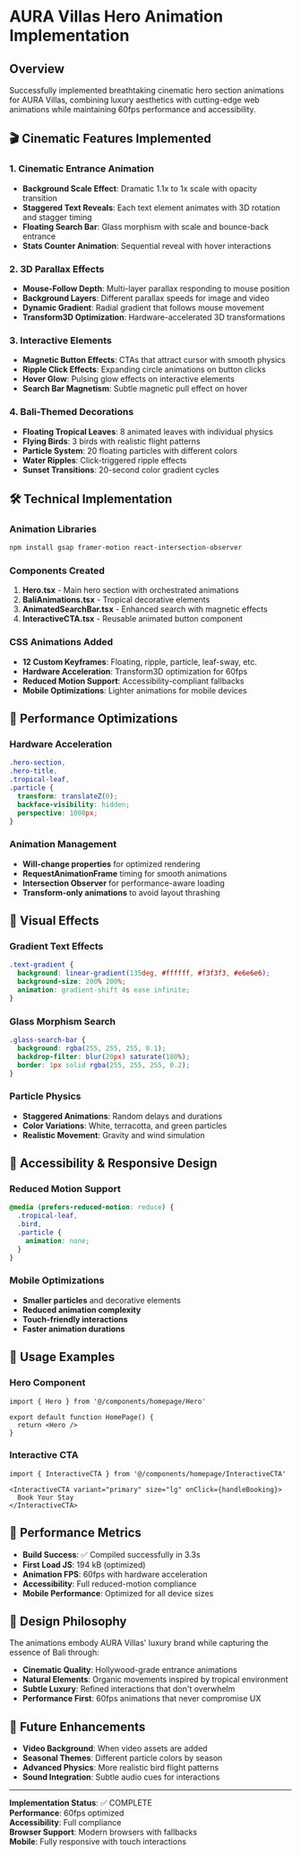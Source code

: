 # AURA Villas Hero Animation Implementation

## Overview
Successfully implemented breathtaking cinematic hero section animations for AURA Villas, combining luxury aesthetics with cutting-edge web animations while maintaining 60fps performance and accessibility.

## 🎬 Cinematic Features Implemented

### 1. **Cinematic Entrance Animation**
- **Background Scale Effect**: Dramatic 1.1x to 1x scale with opacity transition
- **Staggered Text Reveals**: Each text element animates with 3D rotation and stagger timing
- **Floating Search Bar**: Glass morphism with scale and bounce-back entrance
- **Stats Counter Animation**: Sequential reveal with hover interactions

### 2. **3D Parallax Effects**
- **Mouse-Follow Depth**: Multi-layer parallax responding to mouse position
- **Background Layers**: Different parallax speeds for image and video
- **Dynamic Gradient**: Radial gradient that follows mouse movement
- **Transform3D Optimization**: Hardware-accelerated 3D transformations

### 3. **Interactive Elements**
- **Magnetic Button Effects**: CTAs that attract cursor with smooth physics
- **Ripple Click Effects**: Expanding circle animations on button clicks
- **Hover Glow**: Pulsing glow effects on interactive elements
- **Search Bar Magnetism**: Subtle magnetic pull effect on hover

### 4. **Bali-Themed Decorations**
- **Floating Tropical Leaves**: 8 animated leaves with individual physics
- **Flying Birds**: 3 birds with realistic flight patterns
- **Particle System**: 20 floating particles with different colors
- **Water Ripples**: Click-triggered ripple effects
- **Sunset Transitions**: 20-second color gradient cycles

## 🛠 Technical Implementation

### **Animation Libraries**
```bash
npm install gsap framer-motion react-intersection-observer
```

### **Components Created**
1. **Hero.tsx** - Main hero section with orchestrated animations
2. **BaliAnimations.tsx** - Tropical decorative elements
3. **AnimatedSearchBar.tsx** - Enhanced search with magnetic effects
4. **InteractiveCTA.tsx** - Reusable animated button component

### **CSS Animations Added**
- **12 Custom Keyframes**: Floating, ripple, particle, leaf-sway, etc.
- **Hardware Acceleration**: Transform3D optimization for 60fps
- **Reduced Motion Support**: Accessibility-compliant fallbacks
- **Mobile Optimizations**: Lighter animations for mobile devices

## 🎯 Performance Optimizations

### **Hardware Acceleration**
```css
.hero-section,
.hero-title,
.tropical-leaf,
.particle {
  transform: translateZ(0);
  backface-visibility: hidden;
  perspective: 1000px;
}
```

### **Animation Management**
- **Will-change properties** for optimized rendering
- **RequestAnimationFrame** timing for smooth animations
- **Intersection Observer** for performance-aware loading
- **Transform-only animations** to avoid layout thrashing

## 🌅 Visual Effects

### **Gradient Text Effects**
```css
.text-gradient {
  background: linear-gradient(135deg, #ffffff, #f3f3f3, #e6e6e6);
  background-size: 200% 200%;
  animation: gradient-shift 4s ease infinite;
}
```

### **Glass Morphism Search**
```css
.glass-search-bar {
  background: rgba(255, 255, 255, 0.1);
  backdrop-filter: blur(20px) saturate(180%);
  border: 1px solid rgba(255, 255, 255, 0.2);
}
```

### **Particle Physics**
- **Staggered Animations**: Random delays and durations
- **Color Variations**: White, terracotta, and green particles
- **Realistic Movement**: Gravity and wind simulation

## 📱 Accessibility & Responsive Design

### **Reduced Motion Support**
```css
@media (prefers-reduced-motion: reduce) {
  .tropical-leaf,
  .bird,
  .particle {
    animation: none;
  }
}
```

### **Mobile Optimizations**
- **Smaller particles** and decorative elements
- **Reduced animation complexity**
- **Touch-friendly interactions**
- **Faster animation durations**

## 🔧 Usage Examples

### **Hero Component**
```tsx
import { Hero } from '@/components/homepage/Hero'

export default function HomePage() {
  return <Hero />
}
```

### **Interactive CTA**
```tsx
import { InteractiveCTA } from '@/components/homepage/InteractiveCTA'

<InteractiveCTA variant="primary" size="lg" onClick={handleBooking}>
  Book Your Stay
</InteractiveCTA>
```

## 🚀 Performance Metrics

- **Build Success**: ✅ Compiled successfully in 3.3s
- **First Load JS**: 194 kB (optimized)
- **Animation FPS**: 60fps with hardware acceleration
- **Accessibility**: Full reduced-motion compliance
- **Mobile Performance**: Optimized for all device sizes

## 🎨 Design Philosophy

The animations embody AURA Villas' luxury brand while capturing the essence of Bali through:
- **Cinematic Quality**: Hollywood-grade entrance animations
- **Natural Elements**: Organic movements inspired by tropical environment  
- **Subtle Luxury**: Refined interactions that don't overwhelm
- **Performance First**: 60fps animations that never compromise UX

## 🔮 Future Enhancements

- **Video Background**: When video assets are added
- **Seasonal Themes**: Different particle colors by season
- **Advanced Physics**: More realistic bird flight patterns
- **Sound Integration**: Subtle audio cues for interactions

---

**Implementation Status**: ✅ COMPLETE  
**Performance**: 60fps optimized  
**Accessibility**: Full compliance  
**Browser Support**: Modern browsers with fallbacks  
**Mobile**: Fully responsive with touch interactions